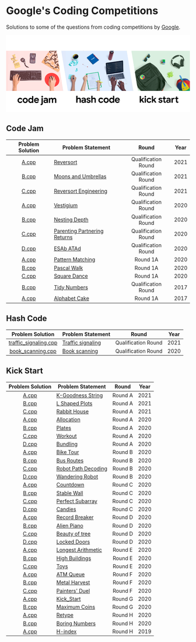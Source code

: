 # Google's Coding Competitions

Solutions to some of the questions from coding competitions by [Google](https://codingcompetitions.withgoogle.com/ "Google's Coding Competitions").

<p align="center"><img src="../assets/google.png"></p>


## Code Jam

| Problem Solution                                          | Problem Statement                              | Round               | Year |
|:---------------------------------------------------------:|------------------------------------------------|:-------------------:|:----:|
| [A.cpp](Code%20Jam/2021/Qualification%20Round/A.cpp?ts=4) | [Reversort]                                    | Qualification Round | 2021 |
| [B.cpp](Code%20Jam/2021/Qualification%20Round/B.cpp?ts=4) | [Moons and Umbrellas]                          | Qualification Round | 2021 |
| [C.cpp](Code%20Jam/2021/Qualification%20Round/C.cpp?ts=4) | [Reversort Engineering]                        | Qualification Round | 2021 |
| [A.cpp](Code%20Jam/2020/Qualification%20Round/A.cpp?ts=4) | [Vestigium]                                    | Qualification Round | 2020 |
| [B.cpp](Code%20Jam/2020/Qualification%20Round/B.cpp?ts=4) | [Nesting Depth]                                | Qualification Round | 2020 |
| [C.cpp](Code%20Jam/2020/Qualification%20Round/C.cpp?ts=4) | [Parenting Partnering Returns]                 | Qualification Round | 2020 |
| [D.cpp](Code%20Jam/2020/Qualification%20Round/D.cpp?ts=4) | [ESAb ATAd]                                    | Qualification Round | 2020 |
| [A.cpp](Code%20Jam/2020/Round%201A/A.cpp?ts=4)            | [Pattern Matching]                             | Round 1A            | 2020 |
| [B.cpp](Code%20Jam/2020/Round%201A/B.cpp?ts=4)            | [Pascal Walk]                                  | Round 1A            | 2020 |
| [C.cpp](Code%20Jam/2020/Round%201A/C.cpp?ts=4)            | [Square Dance]                                 | Round 1A            | 2020 |
| [B.cpp](Code%20Jam/2017/Qualification%20Round/B.cpp?ts=4) | [Tidy Numbers]                                 | Qualification Round | 2017 |
| [A.cpp](Code%20Jam/2017/Round%201A/A.cpp?ts=4)            | [Alphabet Cake]                                | Round 1A            | 2017 |


## Hash Code

| Problem Solution        | Problem Statement    | Round               | Year |
|:-----------------------:|----------------------|:-------------------:|:----:|
| [traffic_signaling.cpp] | [Traffic signaling]  | Qualification Round | 2021 |
| [book_scanning.cpp]     | [Book scanning]      | Qualification Round | 2020 |


## Kick Start

| Problem Solution                                | Problem Statement                       | Round   | Year |
|:-----------------------------------------------:|-----------------------------------------|:-------:|:----:|
| [A.cpp](Kick%20Start/2021/Round%20A/A.cpp?ts=4) | [K-Goodness String]                     | Round A | 2021 |
| [B.cpp](Kick%20Start/2021/Round%20A/B.cpp?ts=4) | [L Shaped Plots]                        | Round A | 2021 |
| [C.cpp](Kick%20Start/2021/Round%20A/C.cpp?ts=4) | [Rabbit House]                          | Round A | 2021 |
| [A.cpp](Kick%20Start/2020/Round%20A/A.cpp?ts=4) | [Allocation]                            | Round A | 2020 |
| [B.cpp](Kick%20Start/2020/Round%20A/B.cpp?ts=4) | [Plates]                                | Round A | 2020 |
| [C.cpp](Kick%20Start/2020/Round%20A/C.cpp?ts=4) | [Workout]                               | Round A | 2020 |
| [D.cpp](Kick%20Start/2020/Round%20A/D.cpp?ts=4) | [Bundling]                              | Round A | 2020 |
| [A.cpp](Kick%20Start/2020/Round%20B/A.cpp?ts=4) | [Bike Tour]                             | Round B | 2020 |
| [B.cpp](Kick%20Start/2020/Round%20B/B.cpp?ts=4) | [Bus Routes]                            | Round B | 2020 |
| [C.cpp](Kick%20Start/2020/Round%20B/C.cpp?ts=4) | [Robot Path Decoding]                   | Round B | 2020 |
| [D.cpp](Kick%20Start/2020/Round%20B/D.cpp?ts=4) | [Wandering Robot]                       | Round B | 2020 |
| [A.cpp](Kick%20Start/2020/Round%20C/A.cpp?ts=4) | [Countdown]                             | Round C | 2020 |
| [B.cpp](Kick%20Start/2020/Round%20C/B.cpp?ts=4) | [Stable Wall]                           | Round C | 2020 |
| [C.cpp](Kick%20Start/2020/Round%20C/C.cpp?ts=4) | [Perfect Subarray]                      | Round C | 2020 |
| [D.cpp](Kick%20Start/2020/Round%20C/D.cpp?ts=4) | [Candies]                               | Round C | 2020 |
| [A.cpp](Kick%20Start/2020/Round%20D/A.cpp?ts=4) | [Record Breaker]                        | Round D | 2020 |
| [B.cpp](Kick%20Start/2020/Round%20D/B.cpp?ts=4) | [Alien Piano]                           | Round D | 2020 |
| [C.cpp](Kick%20Start/2020/Round%20D/C.cpp?ts=4) | [Beauty of tree]                        | Round D | 2020 |
| [D.cpp](Kick%20Start/2020/Round%20D/D.cpp?ts=4) | [Locked Doors]                          | Round D | 2020 |
| [A.cpp](Kick%20Start/2020/Round%20E/A.cpp?ts=4) | [Longest Arithmetic]                    | Round E | 2020 |
| [B.cpp](Kick%20Start/2020/Round%20E/B.cpp?ts=4) | [High Buildings]                        | Round E | 2020 |
| [C.cpp](Kick%20Start/2020/Round%20E/C.cpp?ts=4) | [Toys]                                  | Round E | 2020 |
| [A.cpp](Kick%20Start/2020/Round%20F/A.cpp?ts=4) | [ATM Queue]                             | Round F | 2020 |
| [B.cpp](Kick%20Start/2020/Round%20F/B.cpp?ts=4) | [Metal Harvest]                         | Round F | 2020 |
| [C.cpp](Kick%20Start/2020/Round%20F/C.cpp?ts=4) | [Painters' Duel]                        | Round F | 2020 |
| [A.cpp](Kick%20Start/2020/Round%20G/A.cpp?ts=4) | [Kick_Start]                            | Round G | 2020 |
| [B.cpp](Kick%20Start/2020/Round%20G/B.cpp?ts=4) | [Maximum Coins]                         | Round G | 2020 |
| [A.cpp](Kick%20Start/2020/Round%20H/A.cpp?ts=4) | [Retype]                                | Round H | 2020 |
| [B.cpp](Kick%20Start/2020/Round%20H/B.cpp?ts=4) | [Boring Numbers]                        | Round H | 2020 |
| [A.cpp](Kick%20Start/2019/Round%20H/A.cpp?ts=4) | [H-index]                               | Round H | 2019 |


[//]: # (Code Jam)

[Reversort]: https://codingcompetitions.withgoogle.com/codejam/round/000000000043580a/00000000006d0a5c
[Moons and Umbrellas]: https://codingcompetitions.withgoogle.com/codejam/round/000000000043580a/00000000006d1145
[Reversort Engineering]: https://codingcompetitions.withgoogle.com/codejam/round/000000000043580a/00000000006d12d7

[Vestigium]: https://codingcompetitions.withgoogle.com/codejam/round/000000000019fd27/000000000020993c
[Nesting Depth]: https://codingcompetitions.withgoogle.com/codejam/round/000000000019fd27/0000000000209a9f
[Parenting Partnering Returns]: https://codingcompetitions.withgoogle.com/codejam/round/000000000019fd27/000000000020bdf9
[ESAb ATAd]: https://codingcompetitions.withgoogle.com/codejam/round/000000000019fd27/0000000000209a9e
[Pattern Matching]: https://codingcompetitions.withgoogle.com/codejam/round/000000000019fd74/00000000002b3034
[Pascal Walk]: https://codingcompetitions.withgoogle.com/codejam/round/000000000019fd74/00000000002b1353
[Square Dance]: https://codingcompetitions.withgoogle.com/codejam/round/000000000019fd74/00000000002b1355

[Tidy Numbers]: https://code.google.com/codejam/contest/3264486/dashboard#s=p1
[Alphabet Cake]: https://code.google.com/codejam/contest/5304486/dashboard#s=p0


[//]: # (Hash Code)

[traffic_signaling.cpp]: Hash%20Code/2021/traffic_signaling.cpp?ts=4
[Traffic signaling]: Hash%20Code/2021/Traffic%20signaling.pdf

[book_scanning.cpp]: Hash%20Code/2020/book_scanning.cpp?ts=4
[Book scanning]: Hash%20Code/2020/Book%20scanning.pdf


[//]: # (Kick Start)

[K-Goodness String]: https://codingcompetitions.withgoogle.com/kickstart/round/0000000000436140/000000000068cca3
[L Shaped Plots]: https://codingcompetitions.withgoogle.com/kickstart/round/0000000000436140/000000000068c509
[Rabbit House]: https://codingcompetitions.withgoogle.com/kickstart/round/0000000000436140/000000000068cb14

[Allocation]: https://codingcompetitions.withgoogle.com/kickstart/round/000000000019ffc7/00000000001d3f56
[Plates]: https://codingcompetitions.withgoogle.com/kickstart/round/000000000019ffc7/00000000001d40bb
[Workout]: https://codingcompetitions.withgoogle.com/kickstart/round/000000000019ffc7/00000000001d3f5b
[Bundling]: https://codingcompetitions.withgoogle.com/kickstart/round/000000000019ffc7/00000000001d3ff3

[Bike Tour]: https://codingcompetitions.withgoogle.com/kickstart/round/000000000019ffc8/00000000002d82e6
[Bus Routes]: https://codingcompetitions.withgoogle.com/kickstart/round/000000000019ffc8/00000000002d83bf
[Robot Path Decoding]: https://codingcompetitions.withgoogle.com/kickstart/round/000000000019ffc8/00000000002d83dc
[Wandering Robot]: https://codingcompetitions.withgoogle.com/kickstart/round/000000000019ffc8/00000000002d8565

[Countdown]: https://codingcompetitions.withgoogle.com/kickstart/round/000000000019ff43/00000000003380d2
[Stable Wall]: https://codingcompetitions.withgoogle.com/kickstart/round/000000000019ff43/00000000003379bb
[Perfect Subarray]: https://codingcompetitions.withgoogle.com/kickstart/round/000000000019ff43/00000000003381cb
[Candies]: https://codingcompetitions.withgoogle.com/kickstart/round/000000000019ff43/0000000000337b4d

[Record Breaker]: https://codingcompetitions.withgoogle.com/kickstart/round/000000000019ff08/0000000000387171
[Alien Piano]: https://codingcompetitions.withgoogle.com/kickstart/round/000000000019ff08/0000000000387174
[Beauty of tree]: https://codingcompetitions.withgoogle.com/kickstart/round/000000000019ff08/0000000000386edd
[Locked Doors]: https://codingcompetitions.withgoogle.com/kickstart/round/000000000019ff08/0000000000386d5c

[Longest Arithmetic]: https://codingcompetitions.withgoogle.com/kickstart/round/000000000019ff47/00000000003bf4ed
[High Buildings]: https://codingcompetitions.withgoogle.com/kickstart/round/000000000019ff47/00000000003bef73
[Toys]: https://codingcompetitions.withgoogle.com/kickstart/round/000000000019ff47/00000000003bede9

[ATM Queue]: https://codingcompetitions.withgoogle.com/kickstart/round/000000000019ff48/00000000003f4ed8
[Metal Harvest]: https://codingcompetitions.withgoogle.com/kickstart/round/000000000019ff48/00000000003f4b8b
[Painters' Duel]: https://codingcompetitions.withgoogle.com/kickstart/round/000000000019ff48/00000000003f47fb

[Kick_Start]: https://codingcompetitions.withgoogle.com/kickstart/round/00000000001a0069/0000000000414bfb
[Maximum Coins]: https://codingcompetitions.withgoogle.com/kickstart/round/00000000001a0069/0000000000414a23

[Retype]: https://codingcompetitions.withgoogle.com/kickstart/round/000000000019ff49/000000000043adc7
[Boring Numbers]: https://codingcompetitions.withgoogle.com/kickstart/round/000000000019ff49/000000000043b0c6

[H-index]: https://codingcompetitions.withgoogle.com/kickstart/round/0000000000050edd/00000000001a274e


[//]: # (EOF)